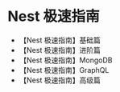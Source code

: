 # Nest 极速指南

* 【Nest 极速指南】基础篇
* 【Nest 极速指南】进阶篇
* 【Nest 极速指南】MongoDB
* 【Nest 极速指南】GraphQL
* 【Nest 极速指南】高级篇


